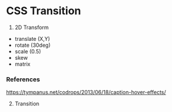 # CSS Transition

1. 2D Transform
- translate (X,Y)
- rotate (30deg)
- scale (0.5)
- skew
- matrix

### References
https://tympanus.net/codrops/2013/06/18/caption-hover-effects/

2. Transition
